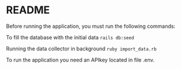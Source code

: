 # README

Before running the application, you must run the following commands:

To fill the database with the initial data
```rails db:seed```

Running the data collector in background
```ruby import_data.rb```

To run the application you need an APIkey located in file .env.



